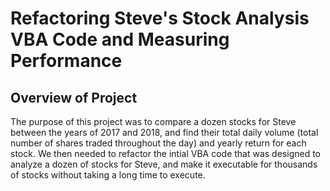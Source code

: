# Refactoring Steve's Stock Analysis VBA Code and Measuring Performance
## Overview of Project
The purpose of this project was to compare a dozen stocks for Steve between the years of 2017 and 2018, and find their total daily volume (total number of shares traded throughout the day) and yearly return for each stock. We then needed to refactor the intial VBA code that was designed to analyze a dozen of stocks for Steve, and make it executable for thousands of stocks without taking a long time to execute.
